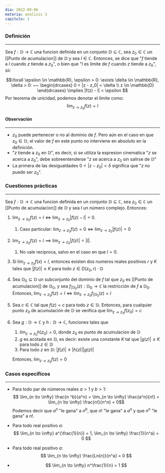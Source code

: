 ```yaml
---
dia: 2022-09-06
materia: analisis 3
capitulo: 1
---
```

### Definición
---
Sea $f:\mathbb{D} \to \mathbb{C}$ una funcion definida en un conjunto $\mathbb{D} \subseteq \mathbb{C}$, sea $z_0 \in \mathbb{C}$ un [[Punto de acumulacion]] de $\mathbb{D}$ y sea $l \in \mathbb{C}$. Entonces, se dice que "$f$ tiende a $l$ cuando $z$ tiende a $z_0$", o bien que "$l$ es límite de $f$ cuando $z$ tiende a $z_0$", sii:

$$\forall \epsilon \in \mathbb{R}, \epsilon > 0: \exists \delta \in \mathbb{R}, \delta > 0: ~~ 
\begin{drcases} 
0 < |z - z_0| < \delta \\
z \in \mathbb{D}
\end{drcases} \implies |f(z) - l| < \epsilon $$
Por teorema de unicidad, podemos denotar el límite como:
$$\lim_{z\to z_0}f(z)=l$$

#### Observación
---
* $z_0$ puede pertenecer o no al dominio de $f$. Pero aún en el caso en que $z_0 \in \mathbb{D}$, el valor de $f$ en este punto no interviene en absoluto en la definición.
* "$z$ tiende a $z_0$ en $\mathbb{D}$", es decir, si se utiliza la expresion cinematica "$z$ se acerca a $z_0$", debe sobreentenderse "$z$ se acerca a $z_0$ sin salirse de $\mathbb{D}$"
* La primera de las desigualdades $0 < |z - z_0| < \delta$ significa que "$z$ no puede ser $z_0$".


### Cuestiones prácticas
---
Sea $f:\mathbb{D} \to \mathbb{C}$ una funcion definida en un conjunto $\mathbb{D} \subseteq \mathbb{C}$, sea $z_0 \in \mathbb{C}$ un [[Punto de acumulacion]] de $\mathbb{D}$ y sea $l$ un número complejo. Entonces:

1) $\lim_{z \to z_0} f(z) = l \Longleftrightarrow \lim_{z \to z_0} |f(z) - l| = 0$.
	1) Caso particular: $\lim_{z \to z_0} f(z) = 0 \Longleftrightarrow \lim_{z \to z_0} |f(z)| = 0$
2) $\lim_{z \to z_0} f(z) = l \implies \lim_{z \to z_0} |f(z)| = |l|$.
	1) No vale reciproca, salvo en el caso en que $l = 0$.
3) Si $\lim_{z \to z_0}f(x) = l$, entonces existen dos numeros reales positivos $r$ y $K$ tales que $|f(z)|  \leq K$ para todo $z \in D(z_0, r) \cdot \mathbb{D}$
4) Sea $\mathbb{D}_0 \subseteq \mathbb{D}$ un subconjunto del dominio de $f$ tal que $z_0$ es [[Punto de acumulacion]] de $\mathbb{D}_0$, y sea $f_{|\mathbb{D}_0}(z) : \mathbb{D}_0 \to \mathbb{C}$ la restricción de $f$ a $\mathbb{D}_0$. Entonces,
		$\lim_{z \to z_0} f(z) = l \Longleftrightarrow \lim_{z \to z_0} f_{|\mathbb{D}_0}(z) = l$ 
5) Sea $c \in \mathbb{C}$ tal que $f(z) = c$ para todo $z \in \mathbb{D}$. Entonces, para cualquier punto $z_0$ de acumulación de $\mathbb{D}$ se verifica que 
		$\lim_{z \to z_0} f(z_0) = c$
6) Sea $g:\mathbb{D} \to \mathbb{C}$ y $h:\mathbb{D} \to \mathbb{C}$, funciones tales que 
	1) $\lim_{z \to z_0} h(z_0) = 0$, donde $z_0$ es punto de acumulacion de $\mathbb{D}$
	2) $g$ es acotada en $\mathbb{D}$, es decir: existe una constante $K$ tal que $|g(z)| \leq K$ para todo $z \in \mathbb{D}$
	3) Para todo $z$ en $\mathbb{D}$: $|f(z)| \leq |h(z)||g(z)|$

	Entonces, $\lim_{z \to z_0} f(z) = 0$


### Casos especificos
---
* Para todo par de números reales $a > 1$ y $b > 1$: $$ \lim_{n \to \infty} \frac{n ^b}{a^n} = \lim_{n \to \infty} \frac{a^n}{n!} = \lim_{n \to \infty} \frac{n!}{n^n} = 0$$
  Podemos decir que $a^n$ "le gana" a $n^b$, que $n!$ "le gana" a $a^n$ y que $n^n$ "le gana" a $n!$.

* Para todo real positivo $a$: $$ \lim_{n \to \infty} a^{\frac{1}{n}} = 1, \lim_{n \to \infty} \frac{1}{n^a} = 0 $$

* Para todo real positivo $a$: $$ \lim_{n \to \infty} \frac{Ln(n)}{n^a} = 0 $$

* $$ \lim_{n \to \infty} n^\frac{1}{n} = 1 $$